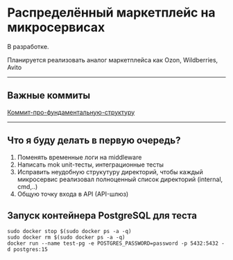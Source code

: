 # Распределённый маркетплейс на микросервисах
В разработке. 

Планируется реализовать аналог маркетплейса как Ozon, Wildberries, Avito

- - -

## Важные коммиты

[Коммит-про-фундаментальную-структуру](https://github.com/KlimenkoKayot/avito-go/commit/641f8baf1d8c5819a98b4e80ec7f9a0d5e876a31)

- - -

## Что я буду делать в первую очередь?

1. Поменять временные логи на middleware
2. Написать mok unit-тесты, интеграционные тесты
3. Исправить неудобную струкутуру директорий, чтобы каждый микросервис реализовал полноценный список директорий (internal, cmd,..)
4. Общую точку входа в API (API-шлюз)

## Запуск контейнера PostgreSQL для теста
```
sudo docker stop $(sudo docker ps -a -q)
sudo docker rm $(sudo docker ps -a -q)
docker run --name test-pg -e POSTGRES_PASSWORD=password -p 5432:5432 -d postgres:15
```
